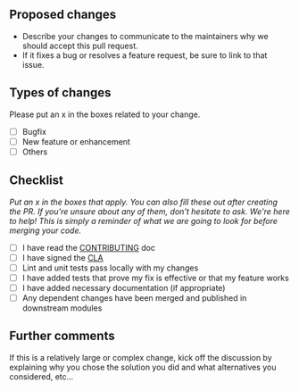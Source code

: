 ## Proposed changes

- Describe your changes to communicate to the maintainers why we should accept this pull request.
- If it fixes a bug or resolves a feature request, be sure to link to that issue.

## Types of changes

Please put an x in the boxes related to your change.

- [ ] Bugfix
- [ ] New feature or enhancement
- [ ] Others

## Checklist

*Put an x in the boxes that apply. You can also fill these out after creating the PR. If you're unsure about any of them, don't hesitate to ask. We're here to help! This is simply a reminder of what we are going to look for before merging your code.*

- [ ] I have read the [CONTRIBUTING](https://github.com/klaytn/caver-java/blob/master/CONTRIBUTING.md) doc
- [ ] I have signed the [CLA](https://cla-assistant.io/klaytn/caver-java)
- [ ] Lint and unit tests pass locally with my changes
- [ ] I have added tests that prove my fix is effective or that my feature works
- [ ] I have added necessary documentation (if appropriate)
- [ ] Any dependent changes have been merged and published in downstream modules

## Further comments

If this is a relatively large or complex change, kick off the discussion by explaining why you chose the solution you did and what alternatives you considered, etc...
